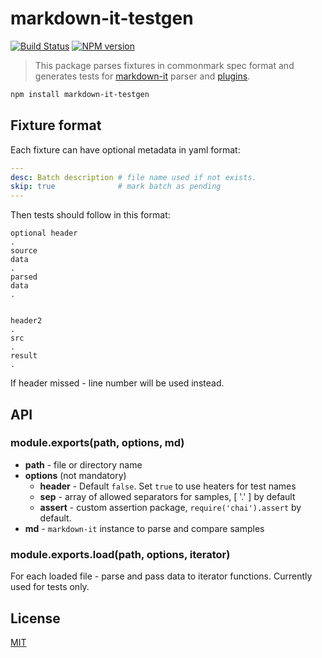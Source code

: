 # markdown-it-testgen

[![Build Status](https://img.shields.io/travis/markdown-it/markdown-it-testgen/master.svg?style=flat)](https://travis-ci.org/markdown-it/markdown-it-testgen)
[![NPM version](https://img.shields.io/npm/v/markdown-it-testgen.svg?style=flat)](https://www.npmjs.org/package/markdown-it-testgen)


> This package parses fixtures in commonmark spec format and generates tests for
[markdown-it](https://github.com/markdown-it/markdown-it) parser and
[plugins](https://www.npmjs.org/browse/keyword/markdown-it-plugin).


```bash
npm install markdown-it-testgen
```


## Fixture format

Each fixture can have optional metadata in yaml format:

```yaml
---
desc: Batch description # file name used if not exists.
skip: true              # mark batch as pending
---
```

Then tests should follow in this format:

```
optional header
.
source
data
.
parsed
data
.


header2
.
src
.
result
.
```

If header missed - line number will be used instead.


## API

### module.exports(path, options, md)

- __path__ - file or directory name
- __options__ (not mandatory)
  - __header__ - Default `false`. Set `true` to use heaters for test names
  - __sep__ - array of allowed separators for samples, [ '.' ] by default
  - __assert__ - custom assertion package, `require('chai').assert` by default.
- __md__ - `markdown-it` instance to parse and compare samples

### module.exports.load(path, options, iterator)

For each loaded file - parse and pass data to iterator functions. Currently used for tests only.


## License

[MIT](https://github.com/markdown-it/markdown-it-testgen/blob/master/LICENSE)

